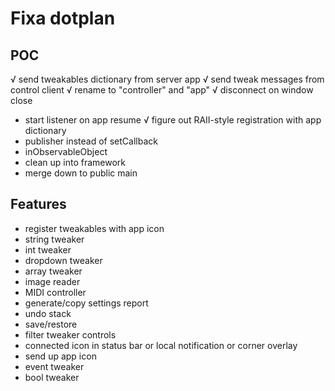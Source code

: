 #  Fixa dotplan

## POC
√ send tweakables dictionary from server app
√ send tweak messages from control client
√ rename to "controller" and "app"
√ disconnect on window close
- start listener on app resume
√ figure out RAII-style registration with app dictionary
- publisher instead of setCallback
- inObservableObject
- clean up into framework
- merge down to public main

## Features
- register tweakables with app icon
- string tweaker
- int tweaker
- dropdown tweaker
- array tweaker
- image reader
- MIDI controller
- generate/copy settings report
- undo stack
- save/restore
- filter tweaker controls
- connected icon in status bar or local notification or corner overlay
- send up app icon
- event tweaker
- bool tweaker
